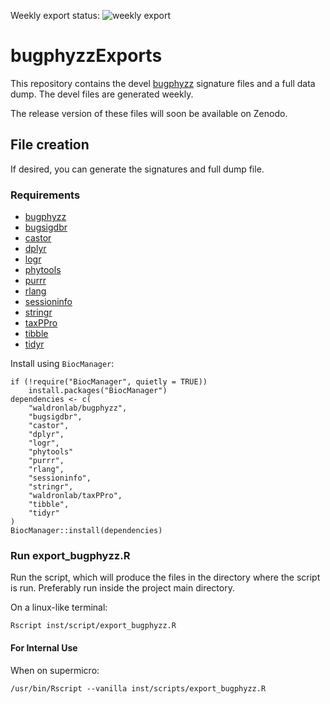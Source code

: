 Weekly export status: ![weekly export](https://github.com/waldronlab/bugphyzzExports/actions/workflows/export-bugphyzz.yml/badge.svg)

# bugphyzzExports

This repository contains the devel
[bugphyzz](https://github.com/waldronlab/bugphyzz) signature files and a full
data dump. The devel files are generated weekly.

The release version of these files will soon be available on Zenodo.

## File creation

If desired, you can generate the signatures and full dump file.

### Requirements

* [bugphyzz](https://github.com/waldronlab/bugphyzz)
* [bugsigdbr](https://bioconductor.org/packages/release/bioc/html/bugsigdbr.html)
* [castor](https://cran.r-project.org/web/packages/castor/)
* [dplyr](https://cran.r-project.org/web/packages/dplyr)
* [logr](https://cran.r-project.org/web/packages/logr/)
* [phytools](https://cran.r-project.org/web/packages/phytools/)
* [purrr](https://cran.r-project.org/web/packages/purrr)
* [rlang](https://cran.r-project.org/web/packages/rlang)
* [sessioninfo](https://cran.r-project.org/web/packages/sessioninfo)
* [stringr](https://cran.r-project.org/web/packages/stringr)
* [taxPPro](https://github.com/waldronlab/taxPPro)
* [tibble](https://cran.r-project.org/web/packages/tibble/)
* [tidyr](https://cran.r-project.org/web/packages/tidyr/)

Install using `BiocManager`:

```
if (!require("BiocManager", quietly = TRUE))
    install.packages("BiocManager")
dependencies <- c(
    "waldronlab/bugphyzz",
    "bugsigdbr",
    "castor",
    "dplyr",
    "logr",
    "phytools"
    "purrr",
    "rlang",
    "sessioninfo",
    "stringr",
    "waldronlab/taxPPro",
    "tibble",
    "tidyr"
)
BiocManager::install(dependencies)
```
### Run export_bugphyzz.R

Run the script, which will produce the files in the directory where the script
is run. Preferably run inside the project main directory.

On a linux-like terminal:

```
Rscript inst/script/export_bugphyzz.R
```
#### For Internal Use

When on supermicro:

```
/usr/bin/Rscript --vanilla inst/scripts/export_bugphyzz.R
```

